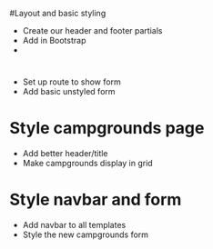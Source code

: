 #Layout and basic styling
* Create our header and footer partials 
* Add in Bootstrap
* 

# 
* Set up route to show form
* Add basic unstyled form

# Style campgrounds page
* Add better header/title
* Make campgrounds display in grid

# Style navbar and form
* Add navbar to all templates
* Style the new campgrounds form